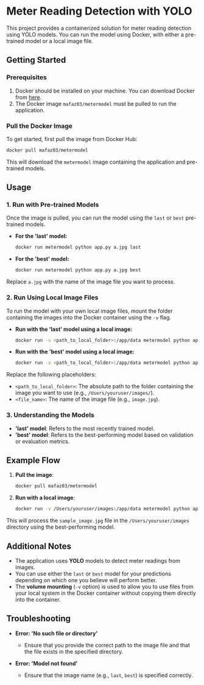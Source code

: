 
# **Meter Reading Detection with YOLO**

This project provides a containerized solution for meter reading detection using YOLO models. You can run the model using Docker, with either a pre-trained model or a local image file.

## **Getting Started**

### **Prerequisites**

1. Docker should be installed on your machine. You can download Docker from [here](https://www.docker.com/products/docker-desktop).
2. The Docker image `mafaz03/metermodel` must be pulled to run the application.

### **Pull the Docker Image**

To get started, first pull the image from Docker Hub:

```bash
docker pull mafaz03/metermodel
```

This will download the `metermodel` image containing the application and pre-trained models.

## **Usage**

### **1. Run with Pre-trained Models**

Once the image is pulled, you can run the model using the `last` or `best` pre-trained models.

- **For the 'last' model:**
  
  ```bash
  docker run metermodel python app.py a.jpg last
  ```

- **For the 'best' model:**

  ```bash
  docker run metermodel python app.py a.jpg best
  ```

Replace `a.jpg` with the name of the image file you want to process.

### **2. Run Using Local Image Files**

To run the model with your own local image files, mount the folder containing the images into the Docker container using the `-v` flag.

- **Run with the 'last' model using a local image:**

  ```bash
  docker run -v <path_to_local_folder>:/app/data metermodel python app.py /app/data/<file_name> last
  ```

- **Run with the 'best' model using a local image:**

  ```bash
  docker run -v <path_to_local_folder>:/app/data metermodel python app.py /app/data/<file_name> best
  ```

Replace the following placeholders:
- `<path_to_local_folder>`: The absolute path to the folder containing the image you want to use (e.g., `/Users/youruser/images/`).
- `<file_name>`: The name of the image file (e.g., `image.jpg`).

### **3. Understanding the Models**

- **'last' model**: Refers to the most recently trained model.
- **'best' model**: Refers to the best-performing model based on validation or evaluation metrics.

## **Example Flow**

1. **Pull the image**:
   ```bash
   docker pull mafaz03/metermodel
   ```

2. **Run with a local image**:
   ```bash
   docker run -v /Users/youruser/images:/app/data metermodel python app.py /app/data/sample_image.jpg best
   ```

This will process the `sample_image.jpg` file in the `/Users/youruser/images` directory using the best-performing model.

## **Additional Notes**

- The application uses **YOLO** models to detect meter readings from images.
- You can use either the `last` or `best` model for your predictions depending on which one you believe will perform better.
- The **volume mounting** (`-v` option) is used to allow you to use files from your local system in the Docker container without copying them directly into the container.

## **Troubleshooting**

- **Error: 'No such file or directory'**
  - Ensure that you provide the correct path to the image file and that the file exists in the specified directory.

- **Error: 'Model not found'**
  - Ensure that the image name (e.g., `last`, `best`) is specified correctly.
